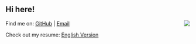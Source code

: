 ## Hi here!

<img align="right" src="https://github-readme-stats.vercel.app/api?username=AGDholo&count_private=true&show_icons=true&theme=react" />

Find me on: [GitHub](https://github.com/AGDholo) | [Email](mailto:agdholo@outlook.com)

Check out my resume: [English Version](https://github.com/AGDholo/resume/blob/main/readme.md)
